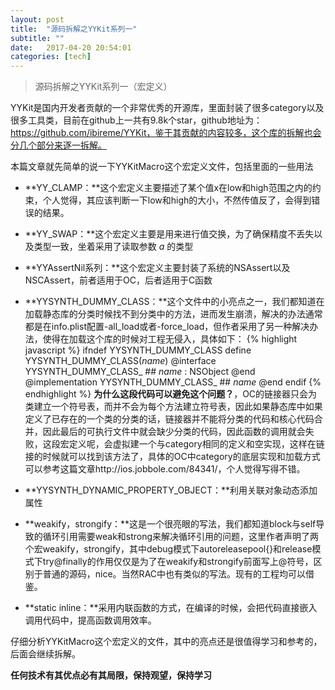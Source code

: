 ```yaml
---
layout: post
title:  "源码拆解之YYKit系列一"
subtitle: ""
date:   2017-04-20 20:54:01
categories: [tech]
---
```


> 源码拆解之YYKit系列一（宏定义）

YYKit是国内开发者贡献的一个非常优秀的开源库，里面封装了很多category以及很多工具类，目前在github上一共有9.8k个star，github地址为：https://github.com/ibireme/YYKit，鉴于其贡献的内容较多，这个库的拆解也会分几个部分来逐一拆解。

本篇文章就先简单的说一下YYKitMacro这个宏定义文件，包括里面的一些用法

* **YY_CLAMP：**这个宏定义主要描述了某个值x在low和high范围之内的约束，个人觉得，其应该判断一下low和high的大小，不然传值反了，会得到错误的结果。

* **YY_SWAP：**这个宏定义主要是用来进行值交换，为了确保精度不丢失以及类型一致，坐着采用了读取参数 _a_ 的类型

* **YYAssertNil系列：**这个宏定义主要封装了系统的NSAssert以及NSCAssert，前者适用于OC，后者适用于C函数

* **YYSYNTH_DUMMY_CLASS：**这个文件中的小亮点之一，我们都知道在加载静态库的分类时候找不到分类中的方法，进而发生崩溃，解决的办法通常都是在info.plist配置-all_load或者-force_load，但作者采用了另一种解决办法，使得在加载这个库的时候对工程无侵入，具体如下：
{% highlight javascript %}
ifndef YYSYNTH_DUMMY_CLASS
define YYSYNTH_DUMMY_CLASS(_name_) 
@interface YYSYNTH_DUMMY_CLASS_ ## _name_ : NSObject @end 
@implementation YYSYNTH_DUMMY_CLASS_ ## _name_ @end
endif
{% endhighlight %}
**为什么这段代码可以避免这个问题？**，OC的链接器只会为类建立一个符号表，而并不会为每个方法建立符号表，因此如果静态库中如果定义了已存在的一个类的分类的话，链接器并不能将分类的代码和核心代码合并，因此最后的可执行文件中就会缺少分类的代码，因此函数的调用就会失败，这段宏定义呢，会虚拟建一个与category相同的定义和空实现，这样在链接的时候就可以找到该方法了，具体的OC中category的底层实现和加载方式可以参考这篇文章http://ios.jobbole.com/84341/，个人觉得写得不错。

* **YYSYNTH_DYNAMIC_PROPERTY_OBJECT：**利用关联对象动态添加属性

* **weakify，strongify：**这是一个很亮眼的写法，我们都知道block与self导致的循环引用需要weak和strong来解决循环引用的问题，这里作者声明了两个宏weakify，strongify，其中debug模式下autoreleasepool{}和release模式下try@finally的作用仅仅是为了在weakify和strongify前面写上@符号，区别于普通的源码，nice。当然RAC中也有类似的写法。现有的工程均可以借鉴。

* **static inline：**采用内联函数的方式，在编译的时候，会把代码直接嵌入调用代码中，提高函数调用效率。

仔细分析YYKitMacro这个宏定义的文件，其中的亮点还是很值得学习和参考的，后面会继续拆解。

**任何技术有其优点必有其局限，保持观望，保持学习**

